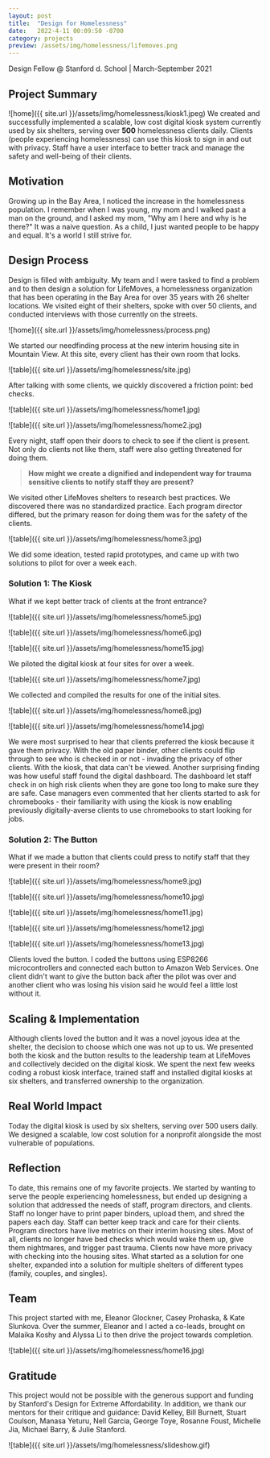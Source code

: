 ```yaml
---
layout: post
title:  "Design for Homelessness"
date:   2022-4-11 00:09:50 -0700
category: projects
preview: /assets/img/homelessness/lifemoves.png
---
```


Design Fellow @ Stanford d. School | March-September 2021

## Project Summary
![home]({{ site.url }}/assets/img/homelessness/kiosk1.jpeg)
We created and successfully implemented a scalable, low cost digital kiosk system currently used by six shelters, serving over **500** homelessness clients daily. Clients (people experiencing homelessness) can use this kiosk to sign in and out with privacy. Staff have a user interface to better track and manage the safety and well-being of their clients.

## Motivation
Growing up in the Bay Area, I noticed the increase in the homelessness population. I remember when I was young, my mom and I walked past a man on the ground, and I asked my mom, "Why am I here and why is he there?" It was a naive question. As a child, I just wanted people to be happy and equal. It's a world I still strive for.

## Design Process
Design is filled with ambiguity. My team and I were tasked to find a problem and to then design a solution for LifeMoves, a homelessness organization that has been operating in the Bay Area for over 35 years with 26 shelter locations. We visited eight of their shelters, spoke with over 50 clients, and conducted interviews with those currently on the streets.

![home]({{ site.url }}/assets/img/homelessness/process.png)

We started our needfinding process at the new interim housing site in Mountain View. At this site, every client has their own room that locks.

![table]({{ site.url }}/assets/img/homelessness/site.jpg)

After talking with some clients, we quickly discovered a friction point: bed checks.

![table]({{ site.url }}/assets/img/homelessness/home1.jpg)

![table]({{ site.url }}/assets/img/homelessness/home2.jpg)

Every night, staff open their doors to check to see if the client is present. Not only do clients not like them, staff were also getting threatened for doing them.

> **How might we create a dignified and independent way for trauma sensitive clients to notify staff they are present?**

We visited other LifeMoves shelters to research best practices. We discovered there was no standardized practice. Each program director differed, but the primary reason for doing them was for the safety of the clients.

![table]({{ site.url }}/assets/img/homelessness/home3.jpg)

We did some ideation, tested rapid prototypes, and came up with two solutions to pilot for over a week each.

### Solution 1: The Kiosk
What if we kept better track of clients at the front entrance?

![table]({{ site.url }}/assets/img/homelessness/home5.jpg)

![table]({{ site.url }}/assets/img/homelessness/home6.jpg)

![table]({{ site.url }}/assets/img/homelessness/home15.jpg)

We piloted the digital kiosk at four sites for over a week.

![table]({{ site.url }}/assets/img/homelessness/home7.jpg)

We collected and compiled the results for one of the initial sites.

![table]({{ site.url }}/assets/img/homelessness/home8.jpg)

![table]({{ site.url }}/assets/img/homelessness/home14.jpg)

We were most surprised to hear that clients preferred the kiosk because it gave them privacy. With the old paper binder, other clients could flip through to see who is checked in or not - invading the privacy of other clients. With the kiosk, that data can't be viewed. Another surprising finding was how useful staff found the digital dashboard. The dashboard let staff check in on high risk clients when they are gone too long to make sure they are safe. Case managers even commented that her clients started to ask for chromebooks - their familiarity with using the kiosk is now enabling previously digitally-averse clients to use chromebooks to start looking for jobs.

### Solution 2: The Button
What if we made a button that clients could press to notify staff that they were present in their room?

![table]({{ site.url }}/assets/img/homelessness/home9.jpg)

![table]({{ site.url }}/assets/img/homelessness/home10.jpg)

![table]({{ site.url }}/assets/img/homelessness/home11.jpg)

![table]({{ site.url }}/assets/img/homelessness/home12.jpg)

![table]({{ site.url }}/assets/img/homelessness/home13.jpg)

Clients loved the button. I coded the buttons using ESP8266 microcontrollers and connected each button to Amazon Web Services. One client didn't want to give the button back after the pilot was over and another client who was losing his vision said he would feel a little lost without it.

## Scaling & Implementation
Although clients loved the button and it was a novel joyous idea at the shelter, the decision to choose which one was not up to us. We presented both the kiosk and the button results to the leadership team at LifeMoves and collectively decided on the digital kiosk. We spent the next few weeks coding a robust kiosk interface, trained staff and installed digital kiosks at six shelters, and transferred ownership to the organization.

## Real World Impact
Today the digital kiosk is used by six shelters, serving over 500 users daily. We designed a scalable, low cost solution for a nonprofit alongside the most vulnerable of populations.

## Reflection
To date, this remains one of my favorite projects. We started by wanting to serve the people experiencing homelessness, but ended up designing a solution that addressed the needs of staff, program directors, and clients. Staff no longer have to print paper binders, upload them, and shred the papers each day. Staff can better keep track and care for their clients. Program directors have live metrics on their interim housing sites. Most of all, clients no longer have bed checks which would wake them up, give them nightmares, and trigger past trauma. Clients now have more privacy with checking into the housing sites. What started as a solution for one shelter, expanded into a solution for multiple shelters of different types (family, couples, and singles).

## Team
This project started with me, Eleanor Glockner, Casey Prohaska, & Kate Slunkova. Over the summer, Eleanor and I acted a co-leads, brought on Malaika Koshy and Alyssa Li to then drive the project towards completion.

![table]({{ site.url }}/assets/img/homelessness/home16.jpg)

## Gratitude
This project would not be possible with the generous support and funding by Stanford's Design for Extreme Affordability. In addition, we thank our mentors for their critique and guidance: David Kelley, Bill Burnett, Stuart Coulson, Manasa Yeturu, Nell Garcia, George Toye, Rosanne Foust, Michelle Jia, Michael Barry, & Julie Stanford.

![table]({{ site.url }}/assets/img/homelessness/slideshow.gif)

